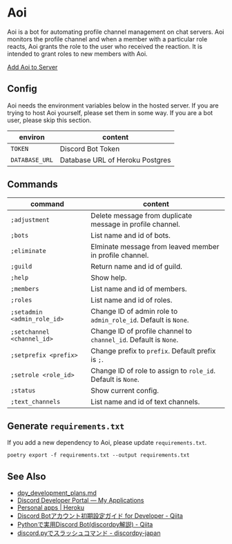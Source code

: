 # Aoi
Aoi is a bot for automating profile channel management on chat servers.
Aoi monitors the profile channel and when a member with a particular role reacts, Aoi grants the role to the user who received the reaction.
It is intended to grant roles to new members with Aoi.

[Add Aoi to Server](https://discord.com/api/oauth2/authorize?client_id=1004329762484916304&permissions=268512256&scope=bot)

## Config
Aoi needs the environment variables below in the hosted server.
If you are trying to host Aoi yourself, please set them in some way.
If you are a bot user, please skip this section.

|    environ     |             content             |
| -------------- | ------------------------------- |
| `TOKEN`        | Discord Bot Token               |
| `DATABASE_URL` | Database URL of Heroku Postgres |

## Commands

|           command           |                             content                              |
| --------------------------- | ---------------------------------------------------------------- |
| `;adjustment`               | Delete message from duplicate message in profile channel.        |
| `;bots`                     | List name and id of bots.                                        |
| `;eliminate`                | Elminate message from leaved member in profile channel.          |
| `;guild`                    | Return name and id of guild.                                     |
| `;help`                     | Show help.                                                       |
| `;members`                  | List name and id of members.                                     |
| `;roles`                    | List name and id of roles.                                       |
| `;setadmin <admin_role_id>` | Change ID of admin role to `admin_role_id`. Default is `None`.   |
| `;setchannel <channel_id>`  | Change ID of profile channel to `channel_id`. Default is `None`. |
| `;setprefix <prefix>`       | Change prefix to `prefix`. Default prefix is `;`.                |
| `;setrole <role_id>`        | Change ID of role to assign to `role_id`. Default is `None`.     |
| `;status`                   | Show current config.                                             |
| `;text_channels`            | List name and id of text channels.                               |


## Generate `requirements.txt`
If you add a new dependency to Aoi, please update `requirements.txt`.

```
poetry export -f requirements.txt --output requirements.txt
```

## See Also
- [dpy\_development\_plans\.md](https://gist.github.com/Rapptz/c4324f17a80c94776832430007ad40e6)
- [Discord Developer Portal — My Applications](https://discord.com/developers/applications)
- [Personal apps \| Heroku](https://dashboard.heroku.com/apps)
- [Discord Botアカウント初期設定ガイド for Developer \- Qiita](https://qiita.com/1ntegrale9/items/cb285053f2fa5d0cccdf)
- [Pythonで実用Discord Bot\(discordpy解説\) \- Qiita](https://qiita.com/1ntegrale9/items/9d570ef8175cf178468f)
- [discord\.pyでスラッシュコマンド \- discordpy\-japan](https://scrapbox.io/discordpy-japan/discord.py%E3%81%A7%E3%82%B9%E3%83%A9%E3%83%83%E3%82%B7%E3%83%A5%E3%82%B3%E3%83%9E%E3%83%B3%E3%83%89)
